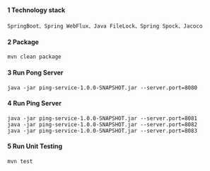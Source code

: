#### 1 Technology stack
```
SpringBoot、Spring WebFlux、Java FileLock、Spring Spock、Jacoco
```

#### 2 Package
```
mvn clean package
```

#### 3 Run Pong Server
```
java -jar ping-service-1.0.0-SNAPSHOT.jar --server.port=8080
```

#### 4 Run Ping Server
```
java -jar ping-service-1.0.0-SNAPSHOT.jar --server.port=8081
java -jar ping-service-1.0.0-SNAPSHOT.jar --server.port=8082
java -jar ping-service-1.0.0-SNAPSHOT.jar --server.port=8083
```

#### 5 Run Unit Testing
```
mvn test
```
